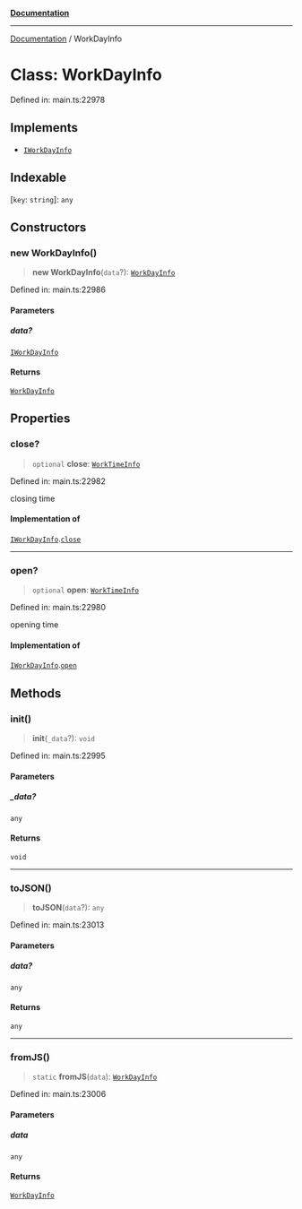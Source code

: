 [**Documentation**](../README.md)

***

[Documentation](../README.md) / WorkDayInfo

# Class: WorkDayInfo

Defined in: main.ts:22978

## Implements

- [`IWorkDayInfo`](../interfaces/IWorkDayInfo.md)

## Indexable

\[`key`: `string`\]: `any`

## Constructors

### new WorkDayInfo()

> **new WorkDayInfo**(`data`?): [`WorkDayInfo`](WorkDayInfo.md)

Defined in: main.ts:22986

#### Parameters

##### data?

[`IWorkDayInfo`](../interfaces/IWorkDayInfo.md)

#### Returns

[`WorkDayInfo`](WorkDayInfo.md)

## Properties

### close?

> `optional` **close**: [`WorkTimeInfo`](WorkTimeInfo.md)

Defined in: main.ts:22982

closing time

#### Implementation of

[`IWorkDayInfo`](../interfaces/IWorkDayInfo.md).[`close`](../interfaces/IWorkDayInfo.md#close)

***

### open?

> `optional` **open**: [`WorkTimeInfo`](WorkTimeInfo.md)

Defined in: main.ts:22980

opening time

#### Implementation of

[`IWorkDayInfo`](../interfaces/IWorkDayInfo.md).[`open`](../interfaces/IWorkDayInfo.md#open)

## Methods

### init()

> **init**(`_data`?): `void`

Defined in: main.ts:22995

#### Parameters

##### \_data?

`any`

#### Returns

`void`

***

### toJSON()

> **toJSON**(`data`?): `any`

Defined in: main.ts:23013

#### Parameters

##### data?

`any`

#### Returns

`any`

***

### fromJS()

> `static` **fromJS**(`data`): [`WorkDayInfo`](WorkDayInfo.md)

Defined in: main.ts:23006

#### Parameters

##### data

`any`

#### Returns

[`WorkDayInfo`](WorkDayInfo.md)
